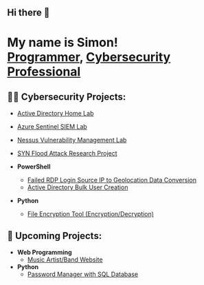 ## Hi there 👋
<h1>My name is Simon! <br/><a href="https://github.com/Simon3457">Programmer</a>, <a href="https://www.linkedin.com/in/simon-boudreau/">Cybersecurity Professional</a></h1>

<h2>👨‍💻 Cybersecurity Projects:</h2>

- [Active Directory Home Lab](https://github.com/Simon3457/ADHomeLab)
- [Azure Sentinel SIEM Lab](https://github.com/Simon3457/AzureSIEMLab)
- [Nessus Vulnerability Management Lab](https://github.com/Simon3457/NessusLab/)
- [SYN Flood Attack Research Project](https://github.com/Simon3457/SYNFloodResearch/)

- <b>PowerShell</b>
  - [Failed RDP Login Source IP to Geolocation Data Conversion](https://github.com/Simon3457/AzureSIEMLab/blob/main/SIEM/Failed_RDP.ps1)
  - [Active Directory Bulk User Creation](https://github.com/Simon3457/ADHomeLab/blob/main/ADScript/CreateUsers.ps1)

- <b>Python</b>
  - [File Encryption Tool (Encryption/Decryption)](https://github.com/Simon3457/EncryptionTool)


<h2>📅 Upcoming Projects:</h2>

- <b>Web Programming</b>
  - [Music Artist/Band Website](https://github.com/Simon3457/)
- <b>Python</b>
  - [Password Manager with SQL Database](https://github.com/Simon3457/)


<!--
<h2> 🤳 Connect with me:</h2>

[<img align="left" alt="SimonBoudreau | LinkedIn" width="32px" src="https://upload.wikimedia.org/wikipedia/commons/8/81/LinkedIn_icon.svg" />][linkedin]


[<img align="left" alt="SimonBoudreau | Instagram" width="32px" src="https://upload.wikimedia.org/wikipedia/commons/e/e7/Instagram_logo_2016.svg" />][instagram]
[instagram]: https://www.instagram.com/simon_boudreau/


[linkedin]: https://www.linkedin.com/in/simon-boudreau/
-->

<!--
Here are some ideas to get you started:

- 🔭 I’m currently working on ...
- 🌱 I’m currently learning ...
- 👯 I’m looking to collaborate on ...
- 🤔 I’m looking for help with ...
- 💬 Ask me about ...
- 📫 How to reach me: ...
- 😄 Pronouns: ...
- ⚡ Fun fact: ...
-->
